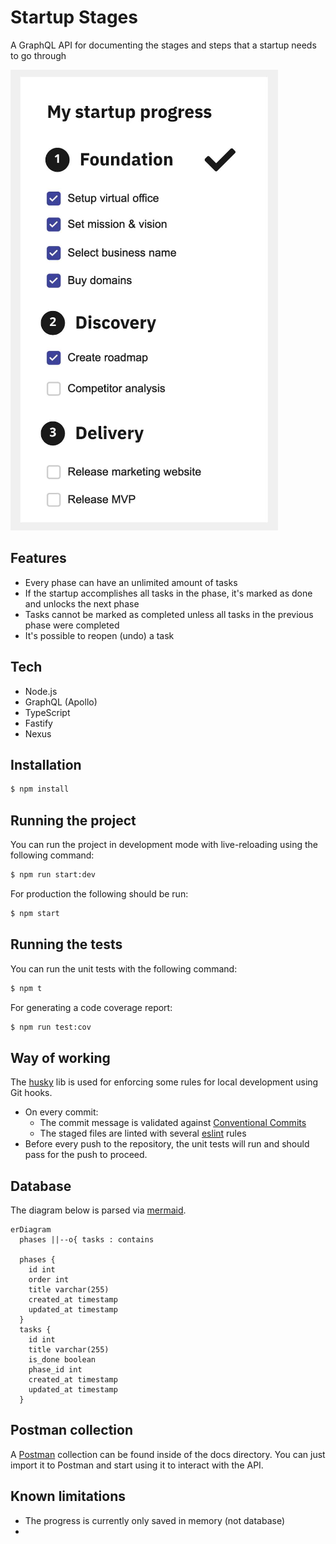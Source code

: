 # Startup Stages

A GraphQL API for documenting the stages and steps that a startup needs to go through

![Startup Stages](/docs/images/overview.png)

## Features

- Every phase can have an unlimited amount of tasks
- If the startup accomplishes all tasks in the phase, it's marked as done and unlocks the next phase
- Tasks cannot be marked as completed unless all tasks in the previous phase were completed
- It's possible to reopen (undo) a task

## Tech

- Node.js
- GraphQL (Apollo)
- TypeScript
- Fastify
- Nexus

## Installation

```bash
$ npm install
```

## Running the project

You can run the project in development mode with live-reloading using the following command:

```bash
$ npm run start:dev
```

For production the following should be run:

```bash
$ npm start
```

## Running the tests

You can run the unit tests with the following command:

```bash
$ npm t
```

For generating a code coverage report:

```bash
$ npm run test:cov
```

## Way of working

The [husky](https://www.npmjs.com/package/husky) lib is used for enforcing some rules for local development using Git hooks.

- On every commit:
  - The commit message is validated against [Conventional Commits](https://www.conventionalcommits.org/en/v1.0.0/)
  - The staged files are linted with several [eslint](https://www.npmjs.com/package/eslint) rules
- Before every push to the repository, the unit tests will run and should pass for the push to proceed.

## Database

The diagram below is parsed via [mermaid](https://mermaid.js.org/syntax/entityRelationshipDiagram.html).

```mermaid
erDiagram
  phases ||--o{ tasks : contains

  phases {
    id int
    order int
    title varchar(255)
    created_at timestamp
    updated_at timestamp
  }
  tasks {
    id int
    title varchar(255)
    is_done boolean
    phase_id int
    created_at timestamp
    updated_at timestamp
  }
```

## Postman collection

A [Postman](https://www.postman.com/downloads/) collection can be found inside of the docs directory. You can just import it to Postman and start using it to interact with the API.

## Known limitations

- The progress is currently only saved in memory (not database)
- 
